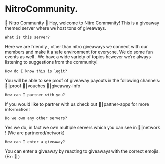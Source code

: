 # NitroCommunity.

🎉  Nitro Community 🎉 
Hey, welcome to Nitro Community! This is a giveaway themed server where we host tons of giveaways.

    What is this server?

Here we are friendly , other than nitro giveaways we connect with our members and make it a safe environment for everyone. We do some fun events as well . We have a wide variety of topics however we’re always listening to suggestions from the community!

    How do I know this is legit?

You will be able to see proof of giveaway payouts in the following channels: 
🎊⎮proof 
🎊⎮vouches 
🎊⎮giveaway-info 

    How can I partner with you?

If you would like to partner with us check out 
🍁⎮partner-apps  for more information!

    Do we own any other servers?

Yes we do, in fact we own multiple servers which you can see in 
🔰⎮network ! (We are partnered/network)

    How can I enter a giveaway?

You can enter a giveaway by reacting to giveaways with the correct emojis. (Ex: 🎉 )
